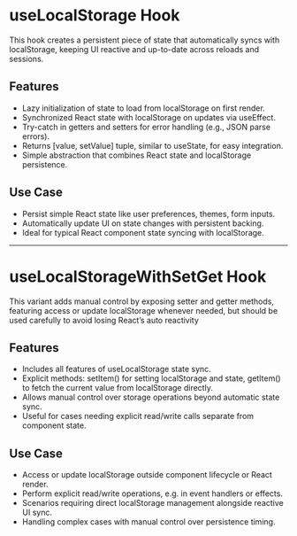 # useLocalStorage Hook

This hook creates a persistent piece of state that automatically syncs with localStorage, keeping UI reactive and up-to-date across reloads and sessions.

## Features

-   Lazy initialization of state to load from localStorage on first render.
-   Synchronized React state with localStorage on updates via useEffect.
-   Try-catch in getters and setters for error handling (e.g., JSON parse errors).
-   Returns [value, setValue] tuple, similar to useState, for easy integration.
-   Simple abstraction that combines React state and localStorage persistence.

## Use Case

-   Persist simple React state like user preferences, themes, form inputs.
-   Automatically update UI on state changes with persistent backing.
-   Ideal for typical React component state syncing with localStorage.

---

# useLocalStorageWithSetGet Hook

This variant adds manual control by exposing setter and getter methods, featuring access or update localStorage whenever needed, but should be used carefully to avoid losing React’s auto reactivity

## Features

-   Includes all features of useLocalStorage state sync.
-   Explicit methods: setItem() for setting localStorage and state, getItem() to fetch the current value from localStorage directly.
-   Allows manual control over storage operations beyond automatic state sync.
-   Useful for cases needing explicit read/write calls separate from component state.

## Use Case

-   Access or update localStorage outside component lifecycle or React render.
-   Perform explicit read/write operations, e.g. in event handlers or effects.
-   Scenarios requiring direct localStorage management alongside reactive UI sync.
-   Handling complex cases with manual control over persistence timing.
